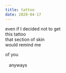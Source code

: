 ```yaml
---
title: tattoo
date: 2020-04-17
---
```


even if I decided not to get  
this tattoo  
that section of skin  
would remind me  

of you  
<br>
&nbsp;&nbsp;&nbsp;anyways